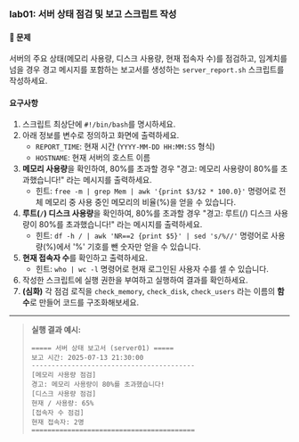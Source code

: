 ### lab01: 서버 상태 점검 및 보고 스크립트 작성

#### 📝 문제

서버의 주요 상태(메모리 사용량, 디스크 사용량, 현재 접속자 수)를 점검하고, 임계치를 넘을 경우 경고 메시지를 포함하는 보고서를 생성하는 `server_report.sh` 스크립트를 작성하세요.

#### 요구사항

1.  스크립트 최상단에 `#!/bin/bash`를 명시하세요.
2.  아래 정보를 변수로 정의하고 화면에 출력하세요.
    *   `REPORT_TIME`: 현재 시간 (`YYYY-MM-DD HH:MM:SS` 형식)
    *   `HOSTNAME`: 현재 서버의 호스트 이름
3.  **메모리 사용량**을 확인하여, 80%를 초과할 경우 "경고: 메모리 사용량이 80%를 초과했습니다!" 라는 메시지를 출력하세요.
    *   힌트: `free -m | grep Mem | awk '{print $3/$2 * 100.0}'` 명령어로 전체 메모리 중 사용 중인 메모리의 비율(%)을 얻을 수 있습니다.
4.  **루트(`/`) 디스크 사용량**을 확인하여, 80%를 초과할 경우 "경고: 루트(/) 디스크 사용량이 80%를 초과했습니다!" 라는 메시지를 출력하세요.
    *   힌트: `df -h / | awk 'NR==2 {print $5}' | sed 's/%//'` 명령어로 사용량(%)에서 '%' 기호를 뺀 숫자만 얻을 수 있습니다.
5.  **현재 접속자 수**를 확인하고 출력하세요.
    *   힌트: `who | wc -l` 명령어로 현재 로그인된 사용자 수를 셀 수 있습니다.
6.  작성한 스크립트에 실행 권한을 부여하고 실행하여 결과를 확인하세요.
7.  **(심화)** 각 점검 로직을 `check_memory`, `check_disk`, `check_users` 라는 이름의 **함수**로 만들어 코드를 구조화해보세요.

---
> **실행 결과 예시:**
>
> ```
> ===== 서버 상태 보고서 (server01) =====
> 보고 시간: 2025-07-13 21:30:00
> -----------------------------------------
> [메모리 사용량 점검]
> 경고: 메모리 사용량이 80%를 초과했습니다!
> [디스크 사용량 점검]
> 현재 / 사용량: 65%
> [접속자 수 점검]
> 현재 접속자: 2명
> =========================================
> ``` 